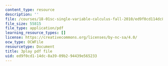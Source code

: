 ```yaml
---
content_type: resource
description: ''
file: /courses/18-01sc-single-variable-calculus-fall-2010/ed9f0cd114dc8a3909b294439e565233_MK_0QHbUnIA.pdf
file_size: 55815
file_type: application/pdf
learning_resource_types: []
license: https://creativecommons.org/licenses/by-nc-sa/4.0/
ocw_type: OCWFile
resourcetype: Document
title: 3play pdf file
uid: ed9f0cd1-14dc-8a39-09b2-94439e565233
---
```

